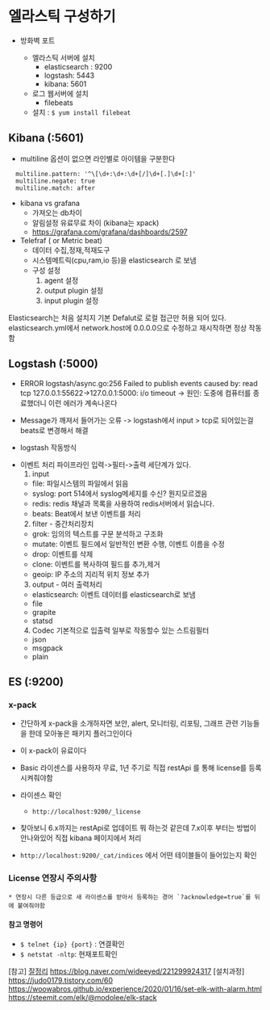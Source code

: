 

# 엘라스틱 구성하기

* 방화벽 포트
  + 엘라스틱 서버에 설치
    - elasticsearch : 9200
    - logstash: 5443
    - kibana: 5601
  + 로그 웹서버에 설치
    - filebeats

  * 설치 : `$ yum install filebeat`


## Kibana (:5601)
  * multiline 옵션이 없으면 라인별로 아이템을 구분한다
  ``` 
    multiline.pattern: '^\[\d+:\d+:\d+[/]\d+[.]\d+[:]'
    multiline.negate: true
    multiline.match: after
  ```

  * kibana vs grafana 
    - 가져오는 db차이
    - 알림설정 유료무료 차이 (kibana는 xpack)
    - https://grafana.com/grafana/dashboards/2597
  * Telefraf ( or Metric beat)
    - 데이터 수집,정재,적재도구
    - 시스템메트릭(cpu,ram,io 등)을 elasticsearch 로 보냄
    + 구성 설정
      1. agent 설정
      2. output plugin 설정
      3. input plugin 설정
      
  Elasticsearch는 처음 설치지 기본 Defalut로 로컬 접근만 허용 되어 있다.
  elasticsearch.yml에서 network.host에 0.0.0.0으로 수정하고 재시작하면 정상 작동함

## Logstash (:5000)
  *  ERROR   logstash/async.go:256   Failed to publish events caused by: read tcp 127.0.0.1:55622->127.0.0.1:5000: i/o timeout
   -> 원인: 도중에 컴퓨터를 종료했더니 이런 에러가 계속나온다

  * Message가 깨져서 들어가는 오류
    -> logstash에서 input > tcp로 되어있는걸 beats로 변경해서 해결

  * logstash 작동방식
  + 이벤트 처리 파이프라인 입력->필터->출력 세단계가 있다.
    1. input
      - file: 파일시스템의 파일에서 읽음
      - syslog: port 514에서 syslog메세지를 수신? 뭔지모르겠음
      - redis: redis 채널과 목록을 사용하여 redis서버에서 읽습니다.
      - beats: Beat에서 보낸 이벤트를 처리
    2. filter - 중간처리장치
      - grok: 임의의 텍스트를 구문 분석하고 구조화
      - mutate: 이벤트 필드에서 일반적인 변환 수행, 이벤트 이름을 수정
      - drop: 이벤트를 삭제
      - clone: 이벤트를 복사하여 필드를 추가,제거
      - geoip: IP 주소의 지리적 위치 정보 추가
    3. output - 여러 출력처리
      - elasticsearch: 이벤트 데이터를 elasticsearch로 보냄
      - file
      - grapite
      - statsd
    4. Codec 기본적으로 입출력 일부로 작동할수 있는 스트림필터
      - json
      - msgpack
      - plain

## ES (:9200)
  ### x-pack
  * 간단하게 x-pack을 소개하자면 보안, alert, 모니터링, 리포팅, 그래프 관련 기능들을 한데 모아놓은 패키지 플러그인이다 
  * 이 x-pack이 유료이다
  * Basic 라이센스를 사용하자 무료, 1년 주기로 직접 restApi 를 통해 license를 등록시켜줘야함
  * 라이센스 확인
    + `http://localhost:9200/_license`
  * 찾아보니 6.x까지는 restApi로 업데이트 뭐 하는것 같은데 7.x이후 부터는 방법이 안나와있어 직접 kibana 페이지에서 처리
  
  * `http://localhost:9200/_cat/indices` 에서 어떤 테이블들이 들어있는지 확인

  ### License 연장시 주의사항
    * 연장시 다른 등급으로 새 라이센스를 받아서 등록하는 경어 `?acknowledge=true`를 뒤에 붙여줘야함

 
#### 참고 명령어
* `$ telnet {ip} {port}` : 연결확인
* `$ netstat -nltp`: 현재포트확인

[참고]
[잘정리](https://ryukato.github.io/elk/2017/10/24/ELK(in-progress).html)
https://blog.naver.com/wideeyed/221299924317 [설치과정]
https://judo0179.tistory.com/60
https://woowabros.github.io/experience/2020/01/16/set-elk-with-alarm.html
https://steemit.com/elk/@modolee/elk-stack

